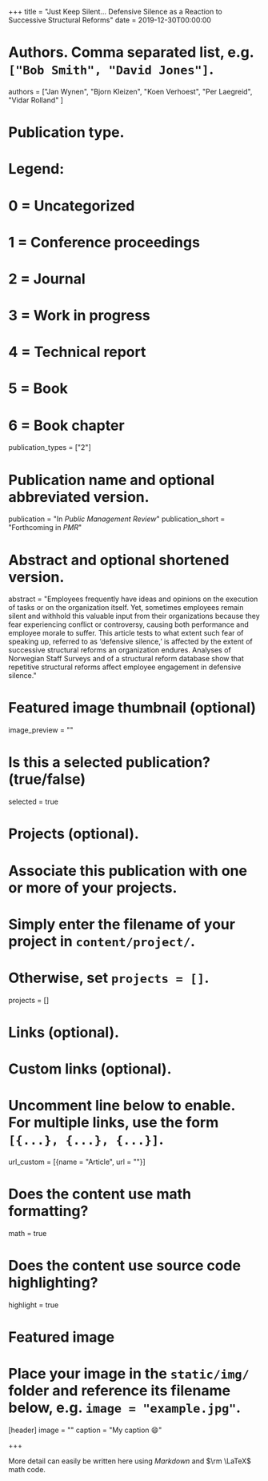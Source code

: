 +++
title = "Just Keep Silent…   Defensive Silence as a Reaction to Successive Structural Reforms"
date = 2019-12-30T00:00:00

# Authors. Comma separated list, e.g. `["Bob Smith", "David Jones"]`.
authors = ["Jan Wynen", "Bjorn Kleizen", "Koen Verhoest", "Per Laegreid", "Vidar Rolland"  ]

# Publication type.
# Legend:
# 0 = Uncategorized
# 1 = Conference proceedings
# 2 = Journal
# 3 = Work in progress
# 4 = Technical report
# 5 = Book
# 6 = Book chapter
publication_types = ["2"]

# Publication name and optional abbreviated version.
publication = "In *Public Management Review*"
publication_short = "Forthcoming in *PMR*"

# Abstract and optional shortened version.
abstract = "Employees frequently have ideas and opinions on the execution of tasks or on the organization itself. Yet, sometimes employees remain silent and withhold this valuable input from their organizations because they fear experiencing conflict or controversy, causing both performance and employee morale to suffer. This article tests to what extent such fear of speaking up, referred to as ‘defensive silence,’ is affected by the extent of successive structural reforms an organization endures. Analyses of Norwegian Staff Surveys and of a structural reform database show that repetitive structural reforms affect employee engagement in defensive silence."

# Featured image thumbnail (optional)
image_preview = ""

# Is this a selected publication? (true/false)
selected = true

# Projects (optional).
#   Associate this publication with one or more of your projects.
#   Simply enter the filename of your project in `content/project/`.
#   Otherwise, set `projects = []`.
projects = []

# Links (optional).


# Custom links (optional).
#   Uncomment line below to enable. For multiple links, use the form `[{...}, {...}, {...}]`.
url_custom = [{name = "Article", url = ""}]

# Does the content use math formatting?
math = true

# Does the content use source code highlighting?
highlight = true

# Featured image
# Place your image in the `static/img/` folder and reference its filename below, e.g. `image = "example.jpg"`.
[header]
image = ""
caption = "My caption :smile:"

+++

More detail can easily be written here using *Markdown* and $\rm \LaTeX$ math code.

